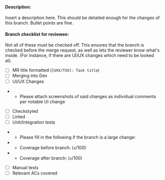 #### Description:

Insert a description here. This should be detailed enough for the changes of this branch. Bullet points are fine.

#### Branch checklist for reviewee:

Not all of these must be checked off. This ensures that the branch is checked before the merge request, as well as lets the reviewer know what's inside. (For instance, if there are UI/UX changes which need to be looked at).
- [ ] MR title formatted (`[UXX/TXX]: Task title`)  
- [ ] Merging into Dev  
- [ ] UI/UX Changes  
- - Please attach screenshots of said changes as individual comments per notable UI change  
- [ ] Checkstyled  
- [ ] Linted  
- [ ] Unit/Integration tests
- - Please fill in the following if the branch is a large change:  
- - Coverage before branch: (`x`/100)  
- - Coverage after branch: (`x`/100)  
- [ ] Manual tests
- [ ] Relevant ACs covered
